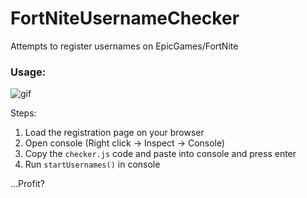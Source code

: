 # FortNiteUsernameChecker
Attempts to register usernames on EpicGames/FortNite

### Usage: 

![gif](https://i.gyazo.com/4c7db9c5c454a59d68b0ebba173e3922.gif)

Steps:

1. Load the registration page on your browser
2. Open console (Right click -> Inspect -> Console)
3. Copy the `checker.js` code and paste into console and press enter
4. Run `startUsernames()` in console

...Profit?
